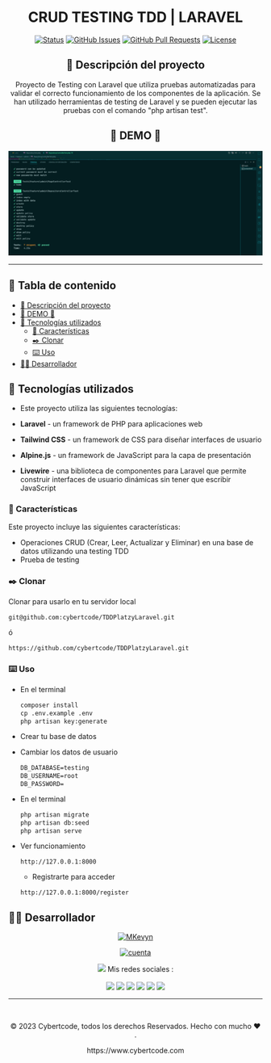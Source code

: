 <div align="center">

<h1>CRUD TESTING TDD | LARAVEL </h1>

[![Status](https://img.shields.io/badge/status-active-success.svg)]()
[![GitHub Issues](https://img.shields.io/github/issues/kylelobo/The-Documentation-Compendium.svg)](https://github.com/kylelobo/The-Documentation-Compendium/issues)
[![GitHub Pull Requests](https://img.shields.io/github/issues-pr/kylelobo/The-Documentation-Compendium.svg)](https://github.com/kylelobo/The-Documentation-Compendium/pulls)
[![License](https://img.shields.io/badge/license-MIT-blue.svg)](/LICENSE)

## 💬 Descripción del proyecto <a name="point_right-descripción-del-proyecto-"></a>

<p>Proyecto de Testing con Laravel que utiliza pruebas automatizadas para validar el correcto funcionamiento de los componentes de la aplicación. Se han utilizado herramientas de testing de Laravel y se pueden ejecutar las pruebas con el comando "php artisan test".

## 🥇 DEMO 🥇 <a name="-demo--"></a>

</p>
</div>

<div align="center">
<p align="center">
  <a href="" rel="noopener">
 <img width=900px  src="./demo.gif" alt="demo"></a>
</p>
</div>

---

<h2> 📝 Tabla de contenido </h2>

- [💬 Descripción del proyecto ](#-descripción-del-proyecto-)
- [🥇 DEMO 🥇 ](#-demo--)
- [💎 Tecnologías utilizados](#-tecnologías-utilizados)
  - [📖 Características ](#-características-)
  - [✒️ Clonar ](#️-clonar-)
  - [⌨️ Uso ](#️-uso-)
- [👨‍💻 Desarrollador](#-desarrollador)

## 💎 Tecnologías utilizados<a name="beginner-tecnologías-utilizados"></a>

-   Este proyecto utiliza las siguientes tecnologías:

-   **Laravel** - un framework de PHP para aplicaciones web
-   **Tailwind CSS** - un framework de CSS para diseñar interfaces de usuario
-   **Alpine.js** - un framework de JavaScript para la capa de presentación
-   **Livewire** - una biblioteca de componentes para Laravel que permite construir interfaces de usuario dinámicas sin tener que escribir JavaScript

### 📖 Características <a name="dart-prerrequisitos-"></a>

Este proyecto incluye las siguientes características:

-   Operaciones CRUD (Crear, Leer, Actualizar y Eliminar) en una base de datos utilizando una testing TDD
-   Prueba de testing

### ✒️ Clonar <a name="-clonar-"></a>

Clonar para usarlo en tu servidor local

```
git@github.com:cybertcode/TDDPlatzyLaravel.git
```

ó

```
https://github.com/cybertcode/TDDPlatzyLaravel.git
```

### ⌨️ Uso <a name="-uso-"></a>

-   En el terminal

    ```
    composer install
    cp .env.example .env
    php artisan key:generate
    ```

-   Crear tu base de datos
-   Cambiar los datos de usuario

    ```
    DB_DATABASE=testing
    DB_USERNAME=root
    DB_PASSWORD=
    ```

-   En el terminal
    ```
    php artisan migrate
    php artisan db:seed
    php artisan serve
    ```
-   Ver funcionamiento
    ```
    http://127.0.0.1:8000
    ```
    -   Registrarte para acceder
    ```
    http://127.0.0.1:8000/register
    ```

## 👨‍💻 Desarrollador<a name="desarrollador"></a>

<div  align="center">

[![MKevyn](https://readme-typing-svg.demolab.com?font=Fira+Code&weight=500&size=18&pause=1&multiline=true&width=435&lines=Ing.+MKevyn+%7C+BackEnd+developer;+%7B%7B+Codeo+y+luego+existo+%7D%7D)](https://github.com/cybertcode)

[![cuenta](https://github-widgetbox.vercel.app/api/profile?username=cybertcode&data=followers,repositories,stars,commits&theme=nautilus)](https://github.com/cybertcode)

<p align="center">
  <img src="https://raw.githubusercontent.com/MartinHeinz/MartinHeinz/master/wave.gif" width="20px"> Mis redes sociales :<br/><br/>
    <a href="https://www.linkedin.com/in/marvyn-kevyn-huanca-hilario-a12699b7/"><img src="https://img.shields.io/badge/linkedin-0077B5.svg?style=for-the-badge&logo=linkedin&logoColor=white"/></a>
    <a href="https://www.facebook.com/profile.php?id=100047330599374"><img src="https://img.shields.io/badge/facebook-1D4292.svg?style=for-the-badge&logo=facebook&logoColor=white"/></a>
    <a href="https://gitlab.com/cybert22"><img src="https://img.shields.io/badge/gitlab-1D4292.svg?style=for-the-badge&logo=gitlab"/></a>
    <a href="https://www.instagram.com/mkevynhh"><img src="https://img.shields.io/badge/instagram-E4405F.svg?style=for-the-badge&logo=instagram&logoColor=white"/></a>
    <a href="https://www.twitch.tv/cybert22"><img src="https://img.shields.io/badge/twitch-9146FF.svg?style=for-the-badge&logo=twitch&logoColor=white"/></a>
    <a href="https://twitter.com/Kevyn94"><img src="https://img.shields.io/badge/twitter-1DA1F2.svg?style=for-the-badge&logo=twitter&logoColor=white"/></a>
</p>

</div>

---

</br>
<div align="center">
<p align="center"> © 2023 Cybertcode, todos los derechos Reservados. Hecho con mucho ❤️ . </p>
<p align="center">
https://www.cybertcode.com
</p>
</div>
